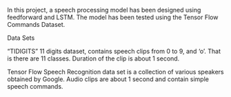
In this project, a speech processing model has been designed using feedforward and LSTM. 
The model has been tested using the Tensor Flow Commands Dataset.

Data Sets

“TIDIGITS” 11 digits dataset, contains speech clips from 0 to 9, and ‘o’.
That is there are 11 classes. Duration of the clip is about 1 second.

Tensor Flow Speech Recognition data set is a collection of various speakers obtained by Google. 
Audio clips are about 1 second and contain simple speech commands.

